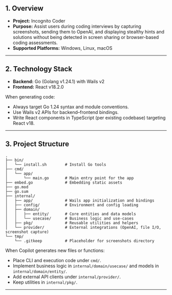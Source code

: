 ## 1. Overview

- **Project:** Incognito Coder
- **Purpose:** Assist users during coding interviews by capturing screenshots, sending them to OpenAI, and displaying stealthy hints and solutions without being detected in screen sharing or browser-based coding assessments.
- **Supported Platforms:** Windows, Linux, macOS

---

## 2. Technology Stack

- **Backend:** Go (Golang v1.24.1) with Wails v2
- **Frontend:** React v18.2.0

When generating code:

- Always target Go 1.24 syntax and module conventions.
- Use Wails v2 APIs for backend–frontend bindings.
- Write React components in TypeScript (per existing codebase) targeting React v18.

---

## 3. Project Structure

```text
.
├── bin/
│   └── install.sh        # Install Go tools
├── cmd/
│   └── app/
│       └── main.go       # Main entry point for the app
├── embed.go              # Embedding static assets
├── go.mod
├── go.sum
├── internal/
│   ├── app/              # Wails app initialization and bindings
│   ├── config/           # Environment and config loading
│   ├── domain/
│   │   ├── entity/       # Core entities and data models
│   │   └── usecase/      # Business logic and use-cases
│   ├── pkg/              # Reusable utilities and helpers
│   └── provider/         # External integrations (OpenAI, file I/O, screenshot capture)
└── tmp/
    └── .gitkeep          # Placeholder for screenshots directory
```

When Copilot generates new files or functions:

- Place CLI and execution code under `cmd/`.
- Implement business logic in `internal/domain/usecase/` and models in `internal/domain/entity/`.
- Add external API clients under `internal/provider/`.
- Keep utilities in `internal/pkg/`.

---
